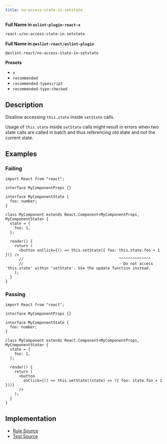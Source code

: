 ```yaml
---
title: no-access-state-in-setstate
---
```


**Full Name in `eslint-plugin-react-x`**

```sh copy
react-x/no-access-state-in-setstate
```

**Full Name in `@eslint-react/eslint-plugin`**

```sh copy
@eslint-react/no-access-state-in-setstate
```

**Presets**

- `x`
- `recommended`
- `recommended-typescript`
- `recommended-type-checked`

## Description

Disallow accessing `this.state` inside `setState` calls.

Usage of `this.state` inside `setState` calls might result in errors when two state calls are called in batch and thus referencing old state and not the current state.

## Examples

### Failing

```tsx
import React from "react";

interface MyComponentProps {}

interface MyComponentState {
  foo: number;
}

class MyComponent extends React.Component<MyComponentProps, MyComponentState> {
  state = {
    foo: 1,
  };

  render() {
    return (
      <button onClick={() => this.setState({ foo: this.state.foo + 1 })} />
      //                                          ^^^^^^^^^^^^^^
      //                                          - Do not access 'this.state' within 'setState'. Use the update function instead.
    );
  }
}
```

### Passing

```tsx
import React from "react";

interface MyComponentProps {}

interface MyComponentState {
  foo: number;
}

class MyComponent extends React.Component<MyComponentProps, MyComponentState> {
  state = {
    foo: 1,
  };

  render() {
    return (
      <button
        onClick={() => this.setState((state) => ({ foo: state.foo + 1 }))}
      />
    );
  }
}
```

## Implementation

- [Rule Source](https://github.com/Rel1cx/eslint-react/tree/main/packages/plugins/eslint-plugin-react-x/src/rules/no-access-state-in-setstate.ts)
- [Test Source](https://github.com/Rel1cx/eslint-react/tree/main/packages/plugins/eslint-plugin-react-x/src/rules/no-access-state-in-setstate.spec.ts)
